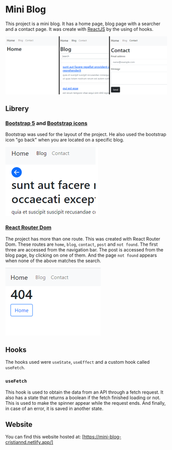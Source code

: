 # Mini Blog

This project is a mini blog. It has a home page, blog page with a searcher and a contact page. It was create with [ReactJS](https://reactjs.org/) by the using of hooks.

<img src="./screenshots/presentation.png" alt="Website image">


## Librery

### [Bootstrap 5](https://getbootstrap.com/) and [Bootstrap icons](https://icons.getbootstrap.com/)

Bootstrap was used for the layout of the project. He also used the bootstrap icon "go back" when you are located on a specific blog.

<img src="./screenshots/icon-go-back.png" alt="Icon go back">

### [React Router Dom](https://v5.reactrouter.com/web/guides/quick-start)

The project has more than one route. This was created with React Router Dom. These routes are `home`, `blog`, `contact`, `post` and `not found`. The first three are accessed from the navigation bar. The post is accessed from the blog page, by clicking on one of them. And the page `not found` appears when none of the above matches the search.

<img src="./screenshots/page-404.png" alt="Page 404">


## Hooks

The hooks used were `useState`, `useEffect` and a custom hook called `useFetch`.

### `useFetch`

This hook is used to obtain the data from an API through a fetch request. It also has a state that returns a boolean if the fetch finished loading or not. This is used to make the spinner appear while the request ends. And finally, in case of an error, it is saved in another state.

## Website
You can find this website hosted at: [https://mini-blog-cristiannd.netlify.app/]